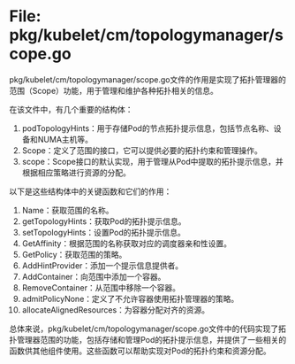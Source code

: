 # File: pkg/kubelet/cm/topologymanager/scope.go

pkg/kubelet/cm/topologymanager/scope.go文件的作用是实现了拓扑管理器的范围（Scope）功能，用于管理和维护各种拓扑相关的信息。

在该文件中，有几个重要的结构体：
1. podTopologyHints：用于存储Pod的节点拓扑提示信息，包括节点名称、设备和NUMA主机等。
2. Scope：定义了范围的接口，它可以提供必要的拓扑约束和管理操作。
3. scope：Scope接口的默认实现，用于管理从Pod中提取的拓扑提示信息，并根据相应策略进行资源的分配。

以下是这些结构体中的关键函数和它们的作用：
1. Name：获取范围的名称。
2. getTopologyHints：获取Pod的拓扑提示信息。
3. setTopologyHints：设置Pod的拓扑提示信息。
4. GetAffinity：根据范围的名称获取对应的调度器亲和性设置。
5. GetPolicy：获取范围的策略。
6. AddHintProvider：添加一个提示信息提供者。
7. AddContainer：向范围中添加一个容器。
8. RemoveContainer：从范围中移除一个容器。
9. admitPolicyNone：定义了不允许容器使用拓扑管理器的策略。
10. allocateAlignedResources：为容器分配对齐的资源。

总体来说，pkg/kubelet/cm/topologymanager/scope.go文件中的代码实现了拓扑管理器范围的功能，包括存储和管理Pod的拓扑提示信息，并提供了一些相关的函数供其他组件使用。这些函数可以帮助实现对Pod的拓扑约束和资源分配。

